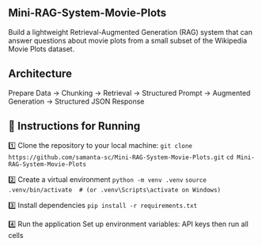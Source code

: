 ## Mini-RAG-System-Movie-Plots
Build a lightweight Retrieval-Augmented Generation (RAG) system that can answer questions about movie plots from a small subset of the Wikipedia Movie Plots dataset.

## Architecture
Prepare Data → Chunking → Retrieval → Structured Prompt → Augmented Generation → Structured JSON Response

## 🚀 Instructions for Running
1️⃣ Clone the repository to your local machine:
```git clone https://github.com/samanta-sc/Mini-RAG-System-Movie-Plots.git```
```cd Mini-RAG-System-Movie-Plots```

2️⃣ Create a virtual environment
```python -m venv .venv```
```source .venv/bin/activate  # (or .venv\Scripts\activate on Windows)```

3️⃣ Install dependencies
```pip install -r requirements.txt```

4️⃣ Run the application
Set up environment variables: API keys
then run all cells
